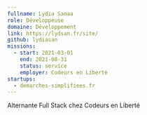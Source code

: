 ```yaml
---
fullname: Lydia Sanaa
role: Développeuse
domaine: Développement
link: https://lydsan.fr/site/
github: lydiasan
missions:
  - start: 2021-03-01
    end: 2021-08-31
    status: service
    employer: Codeurs en Liberté
startups:
  - demarches-simplifiees.fr
---
```


Alternante Full Stack chez Codeurs en Liberté
